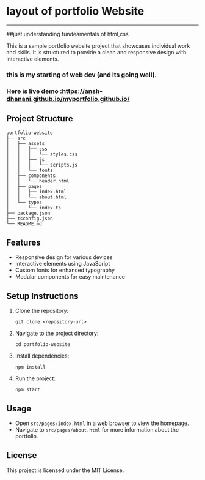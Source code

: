 # layout of portfolio Website

---
##just understanding fundeamentals of html,css

This is a sample portfolio website project that showcases individual work and skills. It is structured to provide a clean and responsive design with interactive elements.
### this is my starting of web dev (and its going well).
### Here is live demo :https://ansh-dhanani.github.io/myportfolio.github.io/

## Project Structure

```
portfolio-website
├── src
│   ├── assets
│   │   ├── css
│   │   │   └── styles.css
│   │   ├── js
│   │   │   └── scripts.js
│   │   └── fonts
│   ├── components
│   │   └── header.html
│   ├── pages
│   │   ├── index.html
│   │   └── about.html
│   └── types
│       └── index.ts
├── package.json
├── tsconfig.json
└── README.md
```

## Features

- Responsive design for various devices
- Interactive elements using JavaScript
- Custom fonts for enhanced typography
- Modular components for easy maintenance

## Setup Instructions

1. Clone the repository:
   ```
   git clone <repository-url>
   ```
2. Navigate to the project directory:
   ```
   cd portfolio-website
   ```
3. Install dependencies:
   ```
   npm install
   ```
4. Run the project:
   ```
   npm start
   ```

## Usage

- Open `src/pages/index.html` in a web browser to view the homepage.
- Navigate to `src/pages/about.html` for more information about the portfolio.

## License

This project is licensed under the MIT License.
